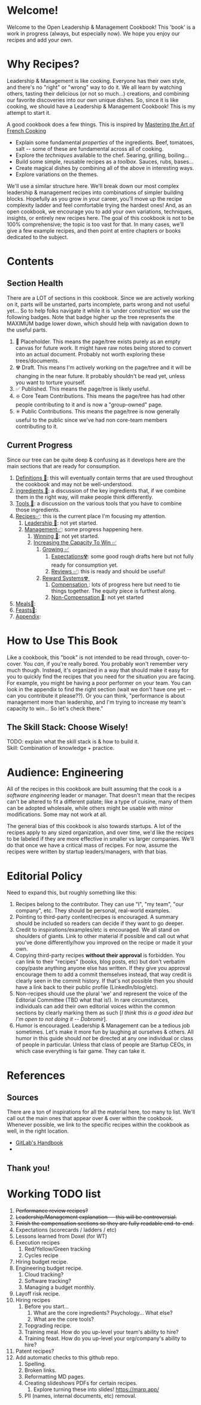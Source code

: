 # Welcome!
Welcome to the Open Leadership & Management Cookbook! This 'book' is a work in progress (always, but especially now). We hope you enjoy our recipes and add your own.

# Why Recipes?
Leadership & Management is like cooking. Everyone has their own style, and there's no "right" or "wrong" way to do it. We all learn by watching others, tasting their delicious (or not so much...) creations, and combining our favorite discoveries into our own unique dishes. So, since it is like cooking, we should have a Leadership & Management Cookbook! This is my attempt to start it.

A good cookbook does a few things. This is inspired by [Mastering the Art of French Cooking](https://www.amazon.com/Mastering-Art-French-Cooking-Vol/dp/0375413405/ref=pd_lpo_sccl_3/143-3838692-8843936?pd_rd_w=kCaD4&content-id=amzn1.sym.116f529c-aa4d-4763-b2b6-4d614ec7dc00&pf_rd_p=116f529c-aa4d-4763-b2b6-4d614ec7dc00&pf_rd_r=K3BWES5N26QFD5JSQ0DF&pd_rd_wg=bV24H&pd_rd_r=7acd5025-4ac0-40a2-b8e5-2a5c75b610ac&pd_rd_i=0375413405&psc=1)
 * Explain some fundamental _properties_ of the ingredients. Beef, tomatoes, salt -- some of these are fundamental across all of cooking.
 * Explore the _techniques_ available to the chef. Searing, grilling, boiling... 
 * Build some simple, reusable recipes as a _toolbox_. Sauces, rubs, bases...
 * Create magical dishes by combining all of the above in interesting ways.
 * Explore variations on the themes.

We'll use a similar structure here. We'll break down our most complex leadership & management recipes into combinations of simpler building blocks. Hopefully as you grow in your career, you'll move up the recipe complexity ladder and feel comfortable trying the hardest ones! And, as an open cookbook, we encourage you to add your own variations, techniques, insights, or entirely new recipes here. The goal of this cookbook is not to be 100% comprehensive; the topic is too vast for that. In many cases, we'll give a few example recipes, and then point at entire chapters or books dedicated to the subject. 

# Contents
## Section Health
There are a LOT of sections in this cookbook. Since we are actively working on it, parts will be unstarted, parts incomplete, parts wrong and not useful yet... So to help folks navigate it while it is 'under construction' we use the following badges. Note that badge higher up the tree represents the MAXIMUM badge lower down, which should help with navigation down to the useful parts.

1. 🚫 Placeholder. This means the page/tree exists purely as an empty canvas for future work. It might have raw notes being stored to convert into an actual document. Probably not worth exploring these trees/documents.
3. ☢️ Draft. This means I'm actively working on the page/tree and it will be changing in the near future. It probably shouldn't be read yet, unless you want to torture yourself.
5. ✅ Published. This means the page/tree is likely useful.
6. ❇️ Core Team Contributions. This means the page/tree has had other people contributing to it and is now a "group-owned" page.
7. ✳️ Public Contributions. This means the page/tree is now generally useful to the public since we've had non core-team members contributing to it.

## Current Progress
Since our tree can be quite deep & confusing as it develops here are the main sections that are ready for consumption. 

  1. [Definitions 🚫](definitions): this will eventually contain terms that are used throughout the cookbook and may not be well-understood.
  1. [ingredients 🚫](ingredients): a discussion of the key ingredients that, if we combine them in the right way, will make people think differently.
  1. [Tools 🚫](tools): a discussion on the various tools that you have to combine those ingredients.
  1. [Recipes✅](recipes): this is the current place I'm focusing my attention.
      1. [Leadership 🚫](recipes/leadership): not yet started.
      1. [Management✅](recipes/management): some progress happening here.
          1. [Winning 🚫](recipes/management/winning): not yet started. 
          2. [Increasing the Capacity To Win ✅](recipes/management/increasing_the_capacity_to_win)
              1. [Growing ✅](recipes/management/increasing_the_capacity_to_win/growing)
                  1. [Expectations☢️](recipes/management/increasing_the_capacity_to_win/growing/expectations): some good rough drafts here but not fully ready for consumption yet. 
                  1. [Reviews ✅](recipes/management/increasing_the_capacity_to_win/growing/reviews): this is ready and should be useful! 
              1. [Reward Systems☢ ️](recipes/management/increasing_the_capacity_to_win/reward_systems)
                  1. [Compensation ](recipes/management/increasing_the_capacity_to_win/reward_systems/compensation): lots of progress here but need to tie things together. The equity piece is furthest along. 
                  1. [Non-Compensation 🚫](recipes/management/increasing_the_capacity_to_win/reward_systems/non_comp/README.md): not yet started
  1. [Meals🚫](meals): 
  1. [Feasts🚫](feasts): 
  1. [Appendix](appendix/README.md): 

# How to Use This Book
Like a cookbook, this "book" is not intended to be read through, cover-to-cover. You _can_, if you're really bored. You probably won't remember very much though. Instead, it's organized in a way that should make it easy for you to quickly find the recipes that you need for the situation you are facing. For example, you might be having a poor performer on your team. You can look in the appendix to find the right section (wait we don't have one yet -- can you contribute it please??). Or you can think, "performance is about management more than leadership, and I'm trying to increase my team's capacity to win... So let's check there."

## The Skill Stack: Choose Wisely!
TODO: explain what the skill stack is & how to build it.  
Skill: Combination of knowledge + practice. 

# Audience: Engineering
All of the recipes in this cookbook are built assuming that the cook is a _software engineering_ leader or manager. That doesn't mean that the recipes can't be altered to fit a different palate; like a type of cuisine, many of them can be adopted wholesale, while others might be usable with minor modifications. Some may not work at all. 

The general bias of this cookbook is also towards startups. A lot of the recipes apply to any sized organization, and over time, we'd like the recipes to be labeled if they are more effective in smaller vs larger companies. We'll do that once we have a critical mass of recipes. For now, assume the recipes were written by startup leaders/managers, with that bias.


# Editorial Policy
Need to expand this, but roughly something like this:

1. Recipes belong to the contributor. They can use "I", "my team", "our company", etc. They should be personal, real-world examples.
1. Pointing to third-party content/recipes is encouraged. A summary should be included so readers can decide if they want to go deeper. 
1. Credit to inspirations/examples/etc is encouraged. We all stand on shoulders of giants. Link to other material if possible and call out what you've done differently/how you improved on the recipe or made it your own.
1. Copying third-party recipes **without their approval** is forbidden. You can link to their "recipes" (books, blog posts, etc) but don't verbatim copy/paste anything anyone else has written. If they give you approval encourage them to add a commit themselves instead, that way credit is clearly seen in the commit history. If that's not possible then you should have a link back to their public profile (LinkedIn/blog/etc).
1. Non-recipes should use the plural 'we' and represent the voice of the Editorial Committee (TBD what that is!). In rare circumstances, individuals can add their own editorial voices within the common sections by clearly marking them as such [_I think this is a good idea but I'm open to not doing it -- Dobromir_].
1. Humor is encouraged. Leadership & Management can be a tedious job sometimes. Let's make it more fun by laughing at ourselves & others. All humor in this guide should _not_ be directed at any one individual or class of people in particular. Unless that class of people are Startup CEOs, in which case everything is fair game. They can take it.

# References
## Sources
There are a ton of inspirations for all the material here, too many to list. We'll call out the main ones that appear over & over within the cookbook. Whenever possible, we link to the specific recipes within the cookbook as well, in the right location.

* [GitLab's Handbook](https://handbook.gitlab.com/handbook)
* 

## Thank you!


# Working TODO list
1. ~~Performance review recipes?~~
1. ~~Leadership/Management explanation — this will be controversial.~~
1. ~~Finish the compensation sections so they are fully readable end-to-end.~~
1. Expectations (scorecards / ladders / etc)
1. Lessons learned from Doxel (for WT)
1. Execution recipes
    1. Red/Yellow/Green tracking
    2. Cycles recipe
1. Hiring budget recipe.
1. Engineering budget recipe.
	1. Cloud tracking?
	1. Software tracking?
	1. Managing a budget monthly.
1. Layoff risk recipe.
1. Hiring recipes
	1. Before you start... 
		1. What are the core ingredients? Psychology... What else?
		1. What are the core tools? 
	1. Topgrading recipe. 
	1. Training meal. How do you up-level your team's ability to hire?
	1. Training feast. How do you up-level your org/company's ability to hire?
1. Patent recipes?
1. Add automatic checks to this github repo.
    1. Spelling.
    1. Broken links.
    1. Reformatting MD pages.
    1. Creating slideshows PDFs for certain recipes.
        1. Explore turning these into slides! https://marp.app/
    1. PII (names, internal documents, etc) removal.
